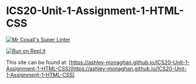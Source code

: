 # ICS20-Unit-1-Assignment-1-HTML-CSS

[![Mr Coxall's Super Linter](https://github.com/ashley-monaghan/ICS20-Unit-1-Assignment-1-HTML-CSS/workflows/Mr%20Coxall's%20Super%20Linter/badge.svg)](https://github.com/ashley-monaghan/ICS20-Unit-1-Assignment-1-HTML-CSS/actions/)

[![Run on Repl.it](https://repl.it/badge/github/ashley-monaghan/ICS20-Unit-1-Assignment-1-HTML-CSS)](https://repl.it/github/ashley-monaghan/ICS20-Unit-1-Assignment-1-HTML-CSS)

This site can be found at: [https://ashley-monaghan.github.io/ICS20-Unit-1-Assignment-1-HTML-CSS](https://ashley-monaghan.github.io/ICS20-Unit-1-Assignment-1-HTML-CSS)

